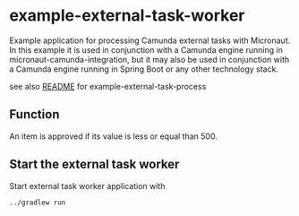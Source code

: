 # example-external-task-worker

Example application for processing Camunda external tasks with Micronaut.
In this example it is used in conjunction with a Camunda engine
running in micronaut-camunda-integration, but it may also be used in 
conjunction with a Camunda engine running in Spring Boot or any other
technology stack.

see also [README](../example-external-task-process/README.md) for 
example-external-task-process

## Function

An item is approved if its value is less or equal than 500.

## Start the external task worker

Start external task worker application with

`../gradlew run`